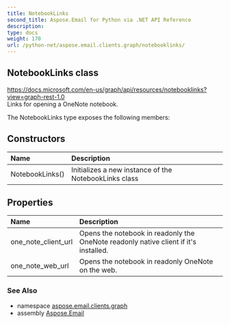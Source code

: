 ```yaml
---
title: NotebookLinks
second_title: Aspose.Email for Python via .NET API Reference
description: 
type: docs
weight: 170
url: /python-net/aspose.email.clients.graph/notebooklinks/
---
```


## NotebookLinks class

https://docs.microsoft.com/en-us/graph/api/resources/notebooklinks?view=graph-rest-1.0<br/>            Links for opening a OneNote notebook.

The NotebookLinks type exposes the following members:
## Constructors
| Name | Description |
| :- | :- |
|NotebookLinks()|Initializes a new instance of the NotebookLinks class|
## Properties
| Name | Description |
| :- | :- |
|one_note_client_url|Opens the notebook in readonly the OneNote readonly native client if it's installed.|
|one_note_web_url|Opens the notebook in readonly OneNote on the web.|

### See Also

* namespace [aspose.email.clients.graph](/python-net/aspose.email.clients.graph/)
* assembly [Aspose.Email](/python-net/)


